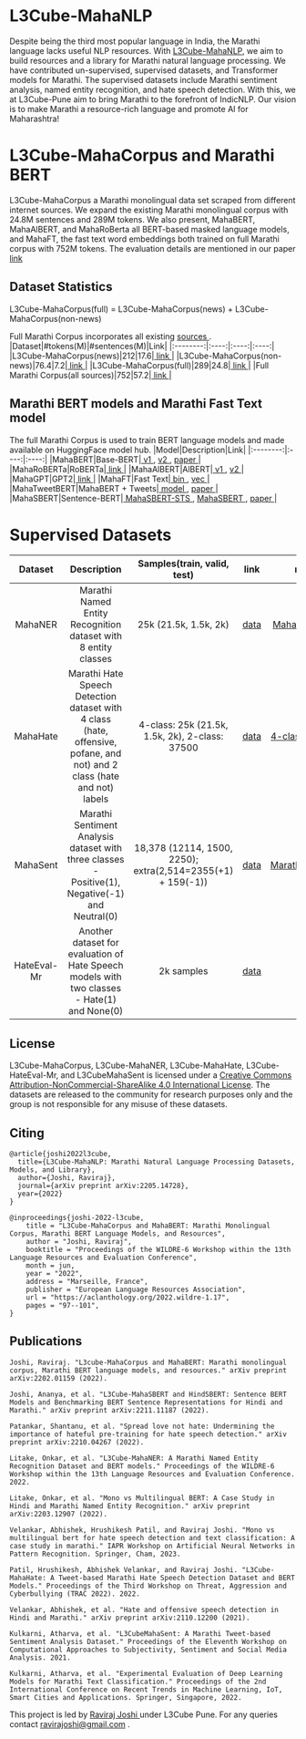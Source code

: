 # L3Cube-MahaNLP
Despite being the third most popular language in India, the Marathi language lacks useful NLP resources. With <a href='https://arxiv.org/abs/2205.14728'> L3Cube-MahaNLP</a>, we aim to build resources and a library for Marathi natural language processing. We have contributed un-supervised, supervised datasets, and Transformer models for Marathi. The supervised datasets include Marathi sentiment analysis, named entity recognition, and hate speech detection. With this, we at L3Cube-Pune aim to bring Marathi to the forefront of IndicNLP. Our vision is to make Marathi a resource-rich language and promote AI for Maharashtra!

# L3Cube-MahaCorpus and Marathi BERT
L3Cube-MahaCorpus a Marathi monolingual data set scraped from different internet sources. We expand the existing Marathi monolingual corpus with 24.8M sentences and 289M tokens.
We also present, MahaBERT, MahaAlBERT, and MahaRoBerta all BERT-based masked language models, and MahaFT, the fast text word embeddings both trained on full Marathi corpus with 752M tokens. 
The evaluation details are mentioned in our paper <a href='https://arxiv.org/abs/2202.01159'> link </a>
## Dataset Statistics
L3Cube-MahaCorpus(full) = L3Cube-MahaCorpus(news) + L3Cube-MahaCorpus(non-news)

Full Marathi Corpus incorporates all existing <a href='https://github.com/AI4Bharat/indicnlp_corpus'> sources </a>.
|Dataset|#tokens(M)|#sentences(M)|Link|
|:--------:|:----:|:----:|:----:|
|L3Cube-MahaCorpus(news)|212|17.6|<a href='https://drive.google.com/file/d/1gLI38-YdvapattwxC3z46Fgzif7j8_Ji/view?usp=sharing'> link </a>|
|L3Cube-MahaCorpus(non-news)|76.4|7.2|<a href='https://drive.google.com/file/d/1KHHJByCFwJxMJaGkO3FjIQbkLbc7rHAQ/view?usp=sharing'> link </a>|
|L3Cube-MahaCorpus(full)|289|24.8|<a href='https://drive.google.com/file/d/1sHIIq7C-WA6nSQaoVr4uL6pas8MVNmAr/view?usp=sharing'> link </a>|
|Full Marathi Corpus(all sources)|752|57.2|<a href='https://drive.google.com/file/d/1UjZ-X2S77AQyCkHqw2mFXRWYf9WOZS0m/view?usp=sharing'> link </a>|

## Marathi BERT models and Marathi Fast Text model
The full Marathi Corpus is used to train BERT language models and made available on HuggingFace model hub.
|Model|Description|Link|
|:--------:|:----:|:----:|
|MahaBERT|Base-BERT|<a href='https://huggingface.co/l3cube-pune/marathi-bert'> v1 </a>, <a href='https://huggingface.co/l3cube-pune/marathi-bert-v2'> v2 </a>, <a href='https://arxiv.org/abs/2202.01159'> paper </a>|
|MahaRoBERTa|RoBERTa|<a href='https://huggingface.co/l3cube-pune/marathi-roberta'> link </a>|
|MahaAlBERT|AlBERT|<a href='https://huggingface.co/l3cube-pune/marathi-albert'> v1 </a>, <a href='https://huggingface.co/l3cube-pune/marathi-albert-v2'> v2 </a>|
|MahaGPT|GPT2|<a href='https://huggingface.co/l3cube-pune/marathi-gpt'> link </a>|
|MahaFT|Fast Text|<a href='https://drive.google.com/file/d/1xuQPMUIFvjgQranChgJ3alHXMJVeCVz0/view?usp=sharing'> bin </a>, <a href='https://drive.google.com/file/d/1-2rCOsgxKgTigonta4FvA4WBWIaXVX73/view?usp=sharing'> vec </a>|
|MahaTweetBERT|MahaBERT + Tweets|<a href='https://huggingface.co/l3cube-pune/marathi-tweets-bert'> model </a>, <a href='https://arxiv.org/abs/2210.04267'> paper </a>|
|MahaSBERT|Sentence-BERT|<a href='https://huggingface.co/l3cube-pune/marathi-sentence-similarity-sbert'> MahaSBERT-STS </a>, <a href='https://huggingface.co/l3cube-pune/marathi-sentence-bert-nli'> MahaSBERT </a> , <a href='https://arxiv.org/abs/2211.11187'> paper </a>|

# Supervised Datasets

|Dataset|Description|Samples(train, valid, test)|link|model|paper|
|:--------:|:----:|:----:|:----:|:----:|:----:|
MahaNER|Marathi Named Entity Recognition dataset with 8 entity classes|25k (21.5k, 1.5k, 2k)|<a href='https://github.com/l3cube-pune/MarathiNLP/tree/main/L3Cube-MahaNER'> data </a>|<a href='https://huggingface.co/l3cube-pune/marathi-ner'> MahaNER-BERT </a>|<a href='https://arxiv.org/abs/2204.06029'> link </a>|
MahaHate|Marathi Hate Speech Detection dataset with 4 class (hate, offensive, pofane, and not) and 2 class (hate and not) labels|4-class: 25k (21.5k, 1.5k, 2k), 2-class:  37500|<a href='https://github.com/l3cube-pune/MarathiNLP/tree/main/L3Cube-MahaHate'> data </a>|<a href='https://huggingface.co/l3cube-pune/mahahate-multi-roberta'> 4-class </a> , <a href='https://huggingface.co/l3cube-pune/mahahate-bert'> 2-class </a>|<a href='https://arxiv.org/abs/2203.13778'> link </a>|
MahaSent|Marathi Sentiment Analysis dataset with three classes - Positive(1), Negative(-1) and Neutral(0)|18,378 (12114, 1500, 2250); extra(2,514=2355(+1) + 159(-1))|<a href='https://github.com/l3cube-pune/MarathiNLP/tree/main/L3CubeMahaSent%20Dataset'> data </a>|<a href='https://huggingface.co/l3cube-pune/MarathiSentiment'> MarathiSentiment </a>|<a href='https://arxiv.org/abs/2103.11408'> link </a>|
HateEval-Mr|Another dataset for evaluation of Hate Speech models with two classes - Hate(1) and None(0)|2k samples|<a href='https://github.com/l3cube-pune/MarathiNLP/tree/main/HateEval'> data| |<a href='https://arxiv.org/abs/2210.04267'> link </a>|

## License

L3Cube-MahaCorpus, L3Cube-MahaNER, L3Cube-MahaHate, L3Cube-HateEval-Mr, and L3CubeMahaSent is licensed under a <a rel="license" href="http://creativecommons.org/licenses/by-nc-sa/4.0/">Creative Commons Attribution-NonCommercial-ShareAlike 4.0 International License</a>. The datasets are released to the community for research purposes only and the group is not responsible for any misuse of these datasets.

## Citing
```
@article{joshi2022l3cube,
  title={L3Cube-MahaNLP: Marathi Natural Language Processing Datasets, Models, and Library},
  author={Joshi, Raviraj},
  journal={arXiv preprint arXiv:2205.14728},
  year={2022}
}
```
```
@inproceedings{joshi-2022-l3cube,
    title = "L3Cube-MahaCorpus and MahaBERT: Marathi Monolingual Corpus, Marathi BERT Language Models, and Resources",
    author = "Joshi, Raviraj",
    booktitle = "Proceedings of the WILDRE-6 Workshop within the 13th Language Resources and Evaluation Conference",
    month = jun,
    year = "2022",
    address = "Marseille, France",
    publisher = "European Language Resources Association",
    url = "https://aclanthology.org/2022.wildre-1.17",
    pages = "97--101",
}
```

## Publications

```
Joshi, Raviraj. "L3cube-MahaCorpus and MahaBERT: Marathi monolingual corpus, Marathi BERT language models, and resources." arXiv preprint arXiv:2202.01159 (2022).

Joshi, Ananya, et al. "L3Cube-MahaSBERT and HindSBERT: Sentence BERT Models and Benchmarking BERT Sentence Representations for Hindi and Marathi." arXiv preprint arXiv:2211.11187 (2022).

Patankar, Shantanu, et al. "Spread love not hate: Undermining the importance of hateful pre-training for hate speech detection." arXiv preprint arXiv:2210.04267 (2022).

Litake, Onkar, et al. "L3Cube-MahaNER: A Marathi Named Entity Recognition Dataset and BERT models." Proceedings of the WILDRE-6 Workshop within the 13th Language Resources and Evaluation Conference. 2022.

Litake, Onkar, et al. "Mono vs Multilingual BERT: A Case Study in Hindi and Marathi Named Entity Recognition." arXiv preprint arXiv:2203.12907 (2022).

Velankar, Abhishek, Hrushikesh Patil, and Raviraj Joshi. "Mono vs multilingual bert for hate speech detection and text classification: A case study in marathi." IAPR Workshop on Artificial Neural Networks in Pattern Recognition. Springer, Cham, 2023.

Patil, Hrushikesh, Abhishek Velankar, and Raviraj Joshi. "L3Cube-MahaHate: A Tweet-based Marathi Hate Speech Detection Dataset and BERT Models." Proceedings of the Third Workshop on Threat, Aggression and Cyberbullying (TRAC 2022). 2022.

Velankar, Abhishek, et al. "Hate and offensive speech detection in Hindi and Marathi." arXiv preprint arXiv:2110.12200 (2021).

Kulkarni, Atharva, et al. "L3CubeMahaSent: A Marathi Tweet-based Sentiment Analysis Dataset." Proceedings of the Eleventh Workshop on Computational Approaches to Subjectivity, Sentiment and Social Media Analysis. 2021.

Kulkarni, Atharva, et al. "Experimental Evaluation of Deep Learning Models for Marathi Text Classification." Proceedings of the 2nd International Conference on Recent Trends in Machine Learning, IoT, Smart Cities and Applications. Springer, Singapore, 2022.
```

This project is led by <a href='https://www.linkedin.com/in/ravirajoshi/'> Raviraj Joshi </a> under L3Cube Pune. For any queries contact ravirajoshi@gmail.com .
